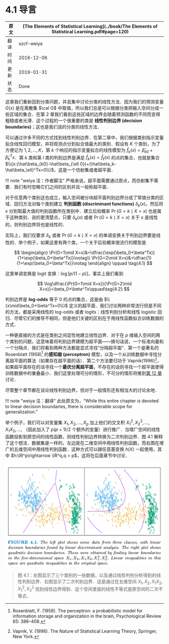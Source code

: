 # 4.1 导言

| 原文   | [The Elements of Statistical Learning](../book/The Elements of Statistical Learning.pdf#page=120) |
| ---- | ---------------------------------------- |
| 翻译   | szcf-weiya                               |
| 时间   | 2016-12-06                               |
|更新|2019-01-31|
|状态|Done|

这章我们重新回到分类问题，并且集中讨论分类的线性方法．因为我们的预测变量 $G(x)$ 是在离散集 $\cal G$ 中取值，所以我们总是可以根据分类把输入空间分成一些区域的集合．在第 2 章我们看到这些区域的边界会随着预测函数的不同而变得粗糙或者光滑．这个过程的一个很重要的类是 **线性判别边界 (decision boundaries)**；这也是我们说的分类的线性方法．

可以通过许多不同的方式找到线性判别边界．在第二章中，我们根据类别指示变量拟合线性回归模型，并将观测点分到拟合值最大的类别．假设有 $K$ 个类别，为了方便记为 $1,2,\ldots,K$，第 $k$ 个响应的指示变量拟合的线性模型为 $\hat f_k(x)=\hat\beta_{k0}+\hat\beta_k^Tx$．第 $k$ 类和第 $l$ 类的判别边界是满足 $\hat f_k(x)=\hat f_\ell(x)$ 的点的集合，也就是集合 $\\{x:(\hat\beta_{k0}-\hat\beta_{\ell 0})+(\hat\beta_k-\hat\beta_\ell)^Tx=0\\}$，这是一个仿射集或者超平面．

!!! note "weiya 注：作者脚注"
    严格来说，超平面需要通过原点，而仿射集不需要．我们有时忽略它们之间的区别并且一般称超平面．

对于任意两个类别这也成立，输入空间被分块超平面判别边界分成了常值分类的区域．回归方法对每个类别建立 **判别函数 (discriminant functions)** $\delta_k(x)$，然后将 $x$ 分到取最大值的判别函数所在类别中．建立后验概率 $\Pr(G=k\mid X=x)$ 也是属于这种类别．说的更清楚点，只要 $\delta_k(x)$ 或者 $\Pr(G=k\mid X=x)$ 关于 $x$ 是线性的，则判别边界将也是线性的．

实际上，我们仅要求 $\delta_k$ 或者 $\Pr(G=k\mid X=x)$ 的单调变换关于判别边界要是线性的．举个例子，如果这里有两个类，一个关于后验概率很流行的模型是

$$
\begin{align}
\Pr(G=1\mid X=x)&=\dfrac{\exp(\beta_0+\beta^Tx)}{1+\exp(\beta_0+\beta^Tx)}\notag\\
\Pr(G=2\mid X=x)&=\dfrac{1}{1+\exp(\beta_0+\beta^Tx)}\notag
\end{align}
\qquad \tag{4.1}
$$

这里单调变换是 logit 变换：$\log[p/(1-p)]$，事实上我们看到

$$
\log\dfrac{\Pr(G=1\mid X=x)}{\Pr(G=2\mid X=x)}=\beta_0+\beta^Tx\qquad\tag{4.2}
$$

判别边界是 **log-odds** 等于 $0$ 的点的集合，这是由 $\\{x\mid\beta_0+\beta^Tx=0\\}$ 定义的超平面．我们讨论两种非常流行但是不同的方法，都是采用线性的 log-odds 或者 logits：线性判别分析和线性 logistic 回归．尽管它们的推导不相同，但是他们关键的区别在于用线性函数拟合训练数据的方式．

一种更直接的方式是在类别之间显性地建立线性边界．对于在 $p$ 维输入空间的两个类别的问题，这意味着将判别边界建模为超平面——换句话说，一个标准向量和一个分隔点．我们将看到两种方法都是显式寻找“分隔超平面”．第一个是著名的 Rosenblatt (1958)[^1] 的**感知器 (perceptron)** 模型，以及一个从训练数据中寻找分离超平面的算法（如果存在超平面的话）．第二个方法要归功于 Vapnik(1996)[^2]，如果超平面存在的话寻找一个**最优分离超平面**，不存在的话则寻找一个超平面使得训练数据中的重叠最小．我们这里处理可分的情形，不可分的情形将推到[第 12 章](../12-Support-Vector-Machines-and-Flexible-Discriminants/12.1-Introduction/index.html)讨论．

尽管整个章节都在谈论线性判别边界，但对于一般情形还有相当大的讨论余地．

!!! note "weiya 注：翻译"
    此处原文为，“While this entire chapter is devoted to linear decision boundaries, there is considerable scope for generalization.”

举个例子，我们可以对变量集 $X_1,X_2,\ldots,X_p$ 加上他们的交叉积 $X_1^2,X_2^2,\ldots,X_1X_2,\ldots,$ （因此加入了 $p(p+1)/2$ 个额外的变量）进行推广．当增广空间的线性函数投影到原空间的线性函数，则线性判别边界转换为二次判别边界．图 4.1 解释了这个想法．数据集是一样的，左边是在二维空间中用线性判别函数，而右图在增广的五维空间中用线性判别函数．这种方式可以跟任意基变换 $h(X)$ 一起使用，其中 $h:\IR^p\rightarrow \IR^q,q > p$，这将在后面章节中讨论．

![](../img/04/fig4.1.png)

> 图 4.1：左图显示了三个类别的一些数据，以及通过线性判别分析得到的线性判别边界．右图显示了二次判别边界．这是通过在五维空间 $X_1,X_2,X_1X_2,X_1^2,X_2^2$ 找到线性边界得到．这个空间里面的线性不等式是原空间的二次不等式．

[^1]: Rosenblatt, F. (1958). The perceptron: a probabilistic model for information storage and organization in the brain, Psychological Review 65: 386–408.
[^2]: Vapnik, V. (1996). The Nature of Statistical Learning Theory, Springer, New York.
